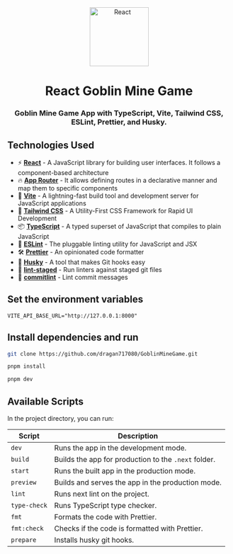 <div align=center>

<picture>
  <source media="(prefers-color-scheme: dark)" srcset="public/react-light.webp">
  <source media="(prefers-color-scheme: light)" srcset="public/react-dark.svg">
  <img height="133" width="133" alt="React">
</picture>

# React Goblin Mine Game

### Goblin Mine Game App with TypeScript, Vite, Tailwind CSS, ESLint, Prettier, and Husky.

</div>

## Technologies Used

- ⚡ **[React](https://react.dev/)** - A JavaScript library for building user interfaces. It follows a component-based architecture
- 🔥 **[App Router](https://reactrouter.com/)** - It allows defining routes in a declarative manner and map them to specific components
- 🚀 **[Vite](https://vite.dev/)** - A lightning-fast build tool and development server for JavaScript applications
- 🎨 **[Tailwind CSS](https://tailwindcss.com/)** - A Utility-First CSS Framework for Rapid UI Development
- 📦 **[TypeScript](https://www.typescriptlang.org/)** - A typed superset of JavaScript that compiles to plain JavaScript
- 📝 **[ESLint](https://eslint.org/)** - The pluggable linting utility for JavaScript and JSX
- 🛠 **[Prettier](https://prettier.io/)** - An opinionated code formatter
- 🐶 **[Husky](https://typicode.github.io/husky/#/)** - A tool that makes Git hooks easy
- 🚫 **[lint-staged](https://github.com/okonet/lint-staged)** - Run linters against staged git files
- 📄 **[commitlint](https://commitlint.js.org/#/)** - Lint commit messages

## Set the environment variables

```
VITE_API_BASE_URL="http://127.0.0.1:8000"
```

## Install dependencies and run

```bash
git clone https://github.com/dragan717080/GoblinMineGame.git

pnpm install

pnpm dev
```

## Available Scripts

In the project directory, you can run:

| **Script**   | **Description**                                      |
| ------------ | ---------------------------------------------------- |
| `dev`        | Runs the app in the development mode.                |
| `build`      | Builds the app for production to the `.next` folder. |
| `start`      | Runs the built app in the production mode.           |
| `preview`    | Builds and serves the app in the production mode.    |
| `lint`       | Runs next lint on the project.                       |
| `type-check` | Runs TypeScript type checker.                        |
| `fmt`        | Formats the code with Prettier.                      |
| `fmt:check`  | Checks if the code is formatted with Prettier.       |
| `prepare`    | Installs husky git hooks.                            |

